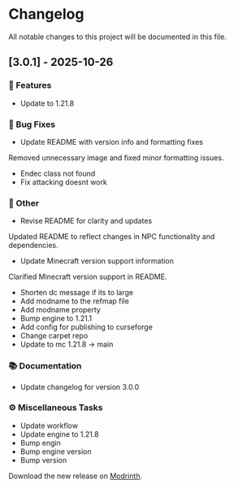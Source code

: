 # Changelog

All notable changes to this project will be documented in this file.

## [3.0.1] - 2025-10-26

### 🚀 Features

- Update to 1.21.8

### 🐛 Bug Fixes

- Update README with version info and formatting fixes

Removed unnecessary image and fixed minor formatting issues.
- Endec class not found
- Fix attacking doesnt work

### 💼 Other

- Revise README for clarity and updates

Updated README to reflect changes in NPC functionality and dependencies.
- Update Minecraft version support information

Clarified Minecraft version support in README.
- Shorten dc message if its to large
- Add modname to the refmap file
- Add modname property
- Bump engine to 1.21.1
- Add config for publishing to curseforge
- Change carpet repo
- Update to mc 1.21.8 -> main

### 📚 Documentation

- Update changelog for version 3.0.0

### ⚙️ Miscellaneous Tasks

- Update workflow
- Update engine to 1.21.8
- Bump engin
- Bump engine version
- Bump version

Download the new release on [Modrinth](https://modrinth.com/mod/secondbrain/versions).
